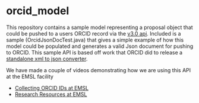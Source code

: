 # orcid_model

This repository contains a sample model representing a proposal object that could be pushed to a users ORCID record
via the [v3.0 api](https://members.orcid.org/api/workflow#3.0). Included is a sample (OrcidJsonDocTest.java) that gives a simple example of how this model 
could be populated and generates a valid Json document for pushing to ORCID. This sample API is based off work that ORCID did to release a [standalone xml to json converter](https://groups.google.com/forum/#!topic/orcid-api-users/U8YyD-Nn4rs).

We have made a couple of videos demonstrating how we are using this API at the EMSL facility

* [Collecting ORCID IDs at EMSL](https://vimeo.com/273234758)
* [Research Resources at EMSL](https://vimeo.com/341866045)